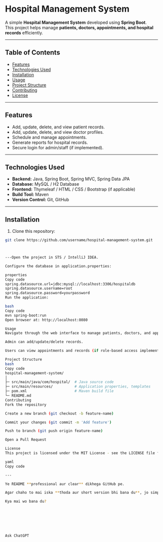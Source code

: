 # Hospital Management System

A simple **Hospital Management System** developed using **Spring Boot**.  
This project helps manage **patients, doctors, appointments, and hospital records** efficiently.

---

## **Table of Contents**
- [Features](#features)
- [Technologies Used](#technologies-used)
- [Installation](#installation)
- [Usage](#usage)
- [Project Structure](#project-structure)
- [Contributing](#contributing)
- [License](#license)

---

## **Features**
- Add, update, delete, and view patient records.
- Add, update, delete, and view doctor profiles.
- Schedule and manage appointments.
- Generate reports for hospital records.
- Secure login for admin/staff (if implemented).

---

## **Technologies Used**
- **Backend:** Java, Spring Boot, Spring MVC, Spring Data JPA  
- **Database:** MySQL / H2 Database  
- **Frontend:** Thymeleaf / HTML / CSS / Bootstrap (if applicable)  
- **Build Tool:** Maven  
- **Version Control:** Git, GitHub  

---

## **Installation**
1. Clone this repository:

```bash
git clone https://github.com/username/hospital-management-system.git



---Open the project in STS / IntelliJ IDEA.

Configure the database in application.properties:

properties
Copy code
spring.datasource.url=jdbc:mysql://localhost:3306/hospitaldb
spring.datasource.username=root
spring.datasource.password=yourpassword
Run the application:

bash
Copy code
mvn spring-boot:run
Open browser at: http://localhost:8080

Usage
Navigate through the web interface to manage patients, doctors, and appointments.

Admin can add/update/delete records.

Users can view appointments and records (if role-based access implemented).

Project Structure
bash
Copy code
hospital-management-system/
│
├─ src/main/java/com/hospital/  # Java source code
├─ src/main/resources/          # Application properties, templates
├─ pom.xml                      # Maven build file
└─ README.md
Contributing
Fork the repository

Create a new branch (git checkout -b feature-name)

Commit your changes (git commit -m 'Add feature')

Push to branch (git push origin feature-name)

Open a Pull Request

License
This project is licensed under the MIT License - see the LICENSE file for details.

yaml
Copy code

---

Ye README **professional aur clear** dikhega GitHub pe.  

Agar chaho to mai iska **thoda aur short version bhi bana du**, jo simple aur beginner-friendly ho, bas key points cover kare.  

Kya mai wo bana du?







Ask ChatGPT


